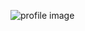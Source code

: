 ![profile image](https://avatars3.githubusercontent.com/u/72289629?s=400&u=7d6b232ca06535938d1c5df7326aa35bba0580d8&v=4)
